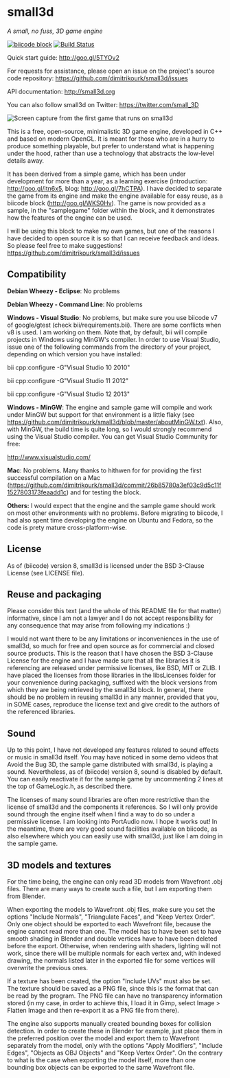 small3d
=======
*A small, no fuss, 3D game engine*

[![biicode block](http://img.shields.io/badge/dimitrikourk%2Fsmall3d-STABLE%3A%209-green.svg)](http://www.biicode.com/dimitrikourk/dimitrikourk/small3d/master/9) [![Build Status](https://travis-ci.org/dimitrikourk/small3d.svg?branch=master)](https://travis-ci.org/dimitrikourk/small3d)

Quick start guide: http://goo.gl/5TYOv2

For requests for assistance, please open an issue on the project's source code repository: https://github.com/dimitrikourk/small3d/issues

API documentation: http://small3d.org

You can also follow small3d on Twitter: https://twitter.com/small_3D

![Screen capture from the first game that runs on small3d](https://cloud.githubusercontent.com/assets/875167/4695565/ca5fafb2-5808-11e4-8a81-d186db8b335c.png)

This is a free, open-source, minimalistic 3D game engine, developed in C++ and based on modern OpenGL. It is meant for those who are in a hurry to produce something playable, but prefer to understand what is happening under the hood, rather than use a technology that abstracts the low-level details away.

It has been derived from a simple game, which has been under development for more than a year, as a learning exercise (introduction: http://goo.gl/itn6x5, blog: http://goo.gl/7hCTPA). I have decided to separate the game from its engine and make the engine available for easy reuse, as a biicode block (http://goo.gl/WKS0Hv). The game is now provided as a sample, in the "samplegame" folder within the block, and it demonstrates how the features of the engine can be used.

I will be using this block to make my own games, but one of the reasons I have decided to open source it is so that I can receive feedback and ideas. So please feel free to make suggestions! https://github.com/dimitrikourk/small3d/issues

Compatibility
-------------
**Debian Wheezy - Eclipse**: No problems

**Debian Wheezy - Command Line**: No problems

**Windows - Visual Studio**: No problems, but make sure you use biicode v7 of google/gtest (check bii/requirements.bii). There are some conflicts when v8 is used. I am working on them. Note that, by default, bii will compile projects in Windows using MinGW's compiler. In order to use Visual Studio, issue one of the following commands from the directory of your project, depending on which version you have installed:

bii cpp:configure -G"Visual Studio 10 2010"

bii cpp:configure -G"Visual Studio 11 2012"

bii cpp:configure -G"Visual Studio 12 2013"

**Windows - MinGW**: The engine and sample game will compile and work under MinGW but support for that environment is a little flaky (see https://github.com/dimitrikourk/small3d/blob/master/aboutMinGW.txt).
Also, with MinGW, the build time is quite long, so I would strongly recommend using the Visual Studio compiler. You can get Visual Studio Community for free:

http://www.visualstudio.com/

**Mac**: No problems. Many thanks to hithwen for for providing the first successful compilation on a Mac (https://github.com/dimitrikourk/small3d/commit/26b85780a3ef03c9d5c11f1527803173feaadd1c) and for testing the block.

**Others:** I would expect that the engine and the sample game should work on most other environments with no problems. Before migrating to biicode, I had also spent time developing the engine on Ubuntu and Fedora, so the code is prety mature cross-platform-wise.

License
-------

As of (biicode) version 8, small3d is licensed under the BSD 3-Clause License (see LICENSE file).

Reuse and packaging
-------------------

Please consider this text (and the whole of this README file for that matter) informative, since I am not a lawyer and I do not accept responsibility for any consequence that may arise from following my indications :)

I would not want there to be any limitations or inconveniences in the use of small3d, so much for free and open source as for commercial and closed source products. This is the reason that I have chosen the BSD 3-Clause License for the engine and I have made sure that all the libraries it is referencing are released under permissive licenses, like BSD, MIT or ZLIB. I have placed the licenses from those libraries in the libsLicenses folder for your convenience during packaging, suffixed with the block versions from which they are being retrieved by the small3d block. In general, there should be no problem in reusing small3d in any manner, provided that you, in SOME cases, reproduce the license text and give credit to the authors of the referenced libraries.

Sound
-----

Up to this point, I have not developed any features related to sound effects or music in small3d itself. You may have noticed in some demo videos that Avoid the Bug 3D, the sample game distributed with small3d, is playing a sound. Nevertheless, as of (biicode) version 8, sound is disabled by default. You can easily reactivate it for the sample game by uncommenting 2 lines at the top of GameLogic.h, as described there.

The licenses of many sound libraries are often more restrictive than the license of small3d and the components it references. So I will only provide sound through the engine itself when I find a way to do so under a permissive license. I am looking into PortAudio now. I hope it works out! In the meantime, there are very good sound facilities available on biicode, as also elsewhere which you can easily use with small3d, just like I am doing in the sample game.

3D models and textures
----------------------

For the time being, the engine can only read 3D models from Wavefront .obj files. There are many ways to create such a file, but I am exporting them from Blender.

When exporting the models to Wavefront .obj files, make sure you set the options "Include Normals", "Triangulate Faces", and "Keep Vertex Order". Only one object should be exported to each Wavefront file, because the engine cannot read more than one. The model has to have been set to have smooth shading in Blender and double vertices have to have been deleted before the export. Otherwise, when rendering with shaders, lighting will not work, since there will be multiple normals for each vertex and, with indexed drawing,
the normals listed later in the exported file for some vertices will overwrite the previous ones.

If a texture has been created, the option "Include UVs" must also be set. The texture should be saved as a PNG file, since this is the format that can be read by the program. The PNG file can have no transparency information stored (in my case, in order to achieve this, I load it in Gimp, select Image > Flatten Image and then re-export it as a PNG file from there).

The engine also supports manually created bounding boxes for collision detection. In order to create these in Blender for example, just place them in the preferred position over the model and export them to Wavefront separately from the model, only with the options "Apply Modifiers", "Include Edges", "Objects as OBJ Objects" and "Keep Vertex Order". On the contrary to what is the case when exporting the model itself, more than one bounding box objects can be exported to the same Wavefront file.
